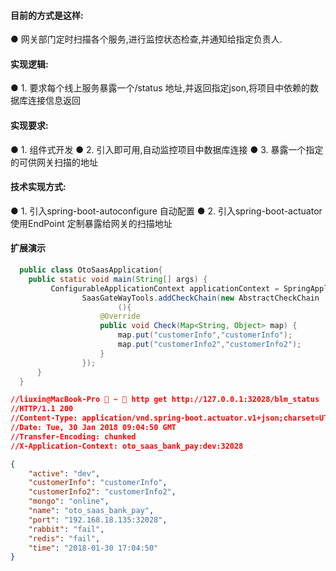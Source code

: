 
#### 目前的方式是这样:

  ● 网关部门定时扫描各个服务,进行监控状态检查,并通知给指定负责人.
  
  
#### 实现逻辑:
  ● 1. 要求每个线上服务暴露一个/status 地址,并返回指定json,将项目中依赖的数据库连接信息返回
  
#### 实现要求:
  ● 1. 组件式开发
  ● 2. 引入即可用,自动监控项目中数据库连接
  ● 3. 暴露一个指定的可供网关扫描的地址
  
#### 技术实现方式:
  ● 1. 引入spring-boot-autoconfigure 自动配置
  ● 2. 引入spring-boot-actuator  使用EndPoint 定制暴露给网关的扫描地址


#### 扩展演示

```java
  public class OtoSaasApplication{
    public static void main(String[] args) {
         ConfigurableApplicationContext applicationContext = SpringApplication.run(OtoSaasApplication.class, args);
                SaasGateWayTools.addCheckChain(new AbstractCheckChain
                        (){
                    @Override
                    public void Check(Map<String, Object> map) {
                        map.put("customerInfo","customerInfo");
                        map.put("customerInfo2","customerInfo2");
                    }
                }); 
      }
  }

```

```json
//liuxin@MacBook-Pro  ~  http get http://127.0.0.1:32028/blm_status
//HTTP/1.1 200
//Content-Type: application/vnd.spring-boot.actuator.v1+json;charset=UTF-8
//Date: Tue, 30 Jan 2018 09:04:50 GMT
//Transfer-Encoding: chunked
//X-Application-Context: oto_saas_bank_pay:dev:32028

{
    "active": "dev",
    "customerInfo": "customerInfo",
    "customerInfo2": "customerInfo2",
    "mongo": "online",
    "name": "oto_saas_bank_pay",
    "port": "192.168.18.135:32028",
    "rabbit": "fail",
    "redis": "fail",
    "time": "2018-01-30 17:04:50"
}
```